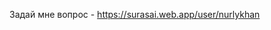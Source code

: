 Задай мне вопрос - <a href="https://surasai.web.app/user/nurlykhan" target="_blank">https://surasai.web.app/user/nurlykhan</a>





